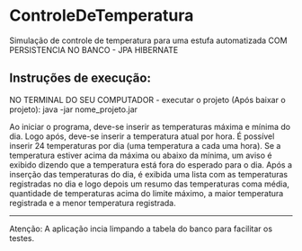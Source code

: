 # ControleDeTemperatura
Simulação de controle de temperatura para uma estufa automatizada COM PERSISTENCIA NO BANCO - JPA HIBERNATE 

Instruções de execução:
-------
NO TERMINAL DO SEU COMPUTADOR - executar o projeto (Após baixar o projeto):
java -jar nome_projeto.jar

Ao iniciar o programa, deve-se inserir as temperaturas máxima e mínima do dia. Logo após, deve-se inserir a temperatura atual por hora. É possível inserir 24 temperaturas por dia (uma temperatura a cada uma hora). 
Se a temperatura estiver acima da máxima ou abaixo da mínima, um aviso é exibido dizendo que a temperatura está fora do esperado para o dia. 
Após a inserção das temperaturas do dia, é exibida uma lista com as temperaturas registradas no dia e logo depois um resumo das temperaturas coma média, quantidade de temperaturas acima do limite máximo, a maior temperatura registrada e a menor temperatura registrada.

------- 
Atenção: A aplicação incia limpando a tabela do banco para facilitar os testes.
